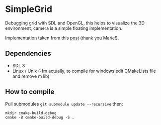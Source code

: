 # SimpleGrid

Debugging grid with SDL and OpenGL, this helps to visualize the 3D
environment, camera is a simple floating implementation.

Implementation taken from this [post](https://asliceofrendering.com/scene%20helper/2020/01/05/InfiniteGrid/) (thank you Marie!).

## Dependencies

* SDL 3
* Linux / Unix (-fm actually, to compile for windows edit CMakeLists file and remove m lib)

## How to compile

Pull submodules `git submodule update --recursive` then:

```shell
mkdir cmake-build-debug
cmake -B cmake-build-debug -S .
```
